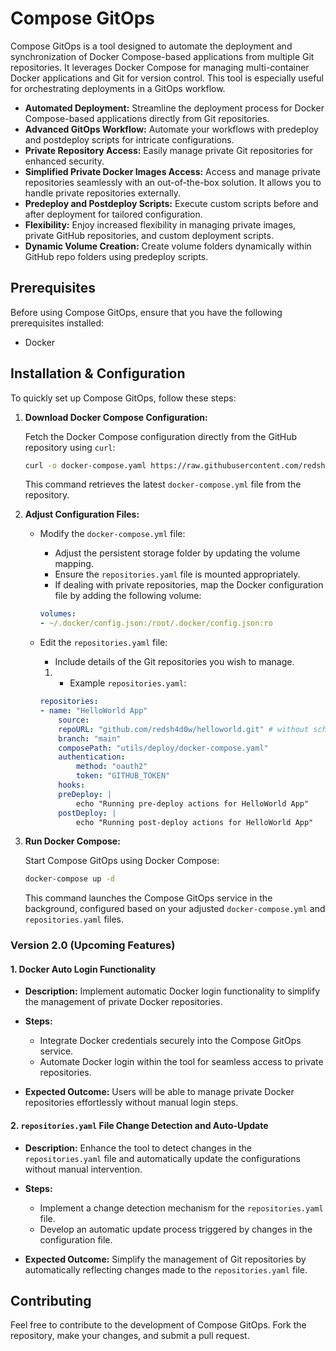 
# Compose GitOps

Compose GitOps is a tool designed to automate the deployment and synchronization of Docker Compose-based applications from multiple Git repositories. It leverages Docker Compose for managing multi-container Docker applications and Git for version control. This tool is especially useful for orchestrating deployments in a GitOps workflow.

- **Automated Deployment:** Streamline the deployment process for Docker Compose-based applications directly from Git repositories.
- **Advanced GitOps Workflow:** Automate your workflows with predeploy and postdeploy scripts for intricate configurations.
- **Private Repository Access:** Easily manage private Git repositories for enhanced security.
- **Simplified Private Docker Images Access:** Access and manage private repositories seamlessly with an out-of-the-box solution. It allows you to handle private repositories externally.
- **Predeploy and Postdeploy Scripts:** Execute custom scripts before and after deployment for tailored configuration.
- **Flexibility:** Enjoy increased flexibility in managing private images, private GitHub repositories, and custom deployment scripts.
- **Dynamic Volume Creation:** Create volume folders dynamically within GitHub repo folders using predeploy scripts.

## Prerequisites

Before using Compose GitOps, ensure that you have the following prerequisites installed:
-   Docker

## Installation &  Configuration

To quickly set up Compose GitOps, follow these steps:

1.  **Download Docker Compose Configuration:**
    
    Fetch the Docker Compose configuration directly from the GitHub repository using `curl`:
    
    
    ```bash
    curl -o docker-compose.yaml https://raw.githubusercontent.com/redsh4d0w/compose-gitops/main/docker-compose.yaml
    ``` 
    
    This command retrieves the latest `docker-compose.yml` file from the repository.
    
2.  **Adjust Configuration Files:**
    
    -   Modify the `docker-compose.yml` file:
        
        -   Adjust the persistent storage folder by updating the volume mapping.
        -   Ensure the `repositories.yaml` file is mounted appropriately.
        -   If dealing with private repositories, map the Docker configuration file by adding the following volume:
        ```yaml
        volumes:
        - ~/.docker/config.json:/root/.docker/config.json:ro
        ```
    -   Edit the `repositories.yaml` file:
        
        -   Include details of the Git repositories you wish to manage.
        
        1.  -   Example `repositories.yaml`:
        
        ```yaml
        repositories:
        - name: "HelloWorld App"
            source:
            repoURL: "github.com/redsh4d0w/helloworld.git" # without scheme
            branch: "main"
            composePath: "utils/deploy/docker-compose.yaml"
            authentication:
                method: "oauth2"
                token: "GITHUB_TOKEN"
            hooks:
            preDeploy: |
                echo "Running pre-deploy actions for HelloWorld App"
            postDeploy: |
                echo "Running post-deploy actions for HelloWorld App"
        ``` 
        
2.  **Run Docker Compose:**
    
    Start Compose GitOps using Docker Compose:
    
    ```bash
    docker-compose up -d
    ```
    
    This command launches the Compose GitOps service in the background, configured based on your adjusted `docker-compose.yml` and `repositories.yaml` files.


### Version 2.0 (Upcoming Features)

#### 1. Docker Auto Login Functionality

-   **Description:** Implement automatic Docker login functionality to simplify the management of private Docker repositories.
    
-   **Steps:**
    
    -   Integrate Docker credentials securely into the Compose GitOps service.
    -   Automate Docker login within the tool for seamless access to private repositories.
-   **Expected Outcome:** Users will be able to manage private Docker repositories effortlessly without manual login steps.
    

#### 2. `repositories.yaml` File Change Detection and Auto-Update

-   **Description:** Enhance the tool to detect changes in the `repositories.yaml` file and automatically update the configurations without manual intervention.
    
-   **Steps:**
    
    -   Implement a change detection mechanism for the `repositories.yaml` file.
    -   Develop an automatic update process triggered by changes in the configuration file.
-   **Expected Outcome:** Simplify the management of Git repositories by automatically reflecting changes made to the `repositories.yaml` file.

## Contributing

Feel free to contribute to the development of Compose GitOps. Fork the repository, make your changes, and submit a pull request.